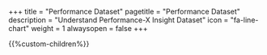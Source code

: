 +++
title = "Performance Dataset"
pagetitle = "Performance Dataset"
description = "Understand Performance-X Insight Dataset"
icon = "fa-line-chart" 
weight = 1
alwaysopen = false
+++

{{%custom-children%}}
